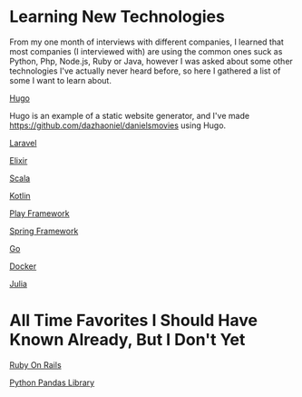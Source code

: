 # Learning New Technologies

From my one month of interviews with different companies,  I learned that most companies (I interviewed with) are using the common ones suck as Python, Php, Node.js, Ruby or Java, however I was asked about some other technologies I've actually never heard before, so here I gathered a list of some I want to learn about.

[Hugo](https://gohugo.io/)

Hugo is an example of a static website generator, and I've made <https://github.com/dazhaoniel/danielsmovies> using Hugo.

[Laravel]()

[Elixir]()

[Scala]()

[Kotlin]()

[Play Framework]()

[Spring Framework]()

[Go]()

[Docker]()

[Julia]()

# All Time Favorites I Should Have Known Already, But I Don't Yet

[Ruby On Rails]()

[Python Pandas Library]()